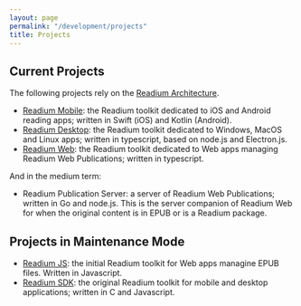 ```yaml
---
layout: page
permalink: "/development/projects"
title: Projects
---
```


## Current Projects

The following projects rely on the [Readium Architecture](https://readium.org/architecture/). 

- [Readium Mobile](https://readium.org/mobile/): the Readium toolkit dedicated to iOS and Android reading apps; written in Swift (iOS) and Kotlin (Android).
- [Readium Desktop](https://readium.org/desktop/): the Readium toolkit dedicated to Windows, MacOS and Linux apps; written in typescript, based on node.js and Electron.js.
- [Readium Web](https://readium.org/web/): the Readium toolkit dedicated to Web apps managing Readium Web Publications; written in typescript.

And in the medium term: 

- Readium Publication Server: a server of Readium Web Publications; written in Go and node.js. This is the server companion of Readium Web for when the original content is in EPUB or is a Readium package.  

## Projects in Maintenance Mode

- [Readium JS](readium-js-overview): the initial Readium toolkit for Web apps managine EPUB files. Written in Javascript. 
- [Readium SDK](readium-sdk-overview): the original Readium toolkit for mobile and desktop applications; written in C and Javascript.